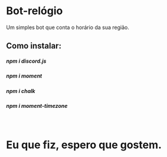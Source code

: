 # Bot-relógio
Um simples bot que conta o horário da sua região.
<h2> Como instalar:</h2>
<h5> npm i discord.js</h5>
<h5> npm i moment</h5>
<h5> npm i chalk</h5>
<h5> npm i moment-timezone</h5>
<br>
<h1>Eu que fiz, espero que gostem.</h1>
